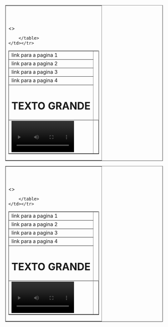 <html>

<boby>
<table border="1">
    <tr><td><br><br><br><><br>
        <table border="1"> 
            <tr><td>link para a pagina 1</td></tr>
            <tr><td>link para a pagina 2</td></tr>
            <tr><td>link para a pagina 3</td></tr>
            <tr><td>link para a pagina 4</td></tr>

        </table>
    </td></tr>


<td><h1>TEXTO GRANDE</h1></td>
<tr></tr>
<td><video width="200" heighrt="100" controls>
<sourcre src="teste.mp4"></sourcre>
 <video><td>





 </td>


















</table>





</table>












</boby>

</html><html>

<boby>
<table border="1">
    <tr><td><br><br><br><><br>
        <table border="1"> 
            <tr><td>link para a pagina 1</td></tr>
            <tr><td>link para a pagina 2</td></tr>
            <tr><td>link para a pagina 3</td></tr>
            <tr><td>link para a pagina 4</td></tr>

        </table>
    </td></tr>


<td><h1>TEXTO GRANDE</h1></td>
<tr></tr>
<td><video width="200" heighrt="100" controls>
<sourcre src="teste.mp4"></sourcre>
 <video><td>





 </td>


















</table>





</table>












</boby>

</html>
